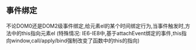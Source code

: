 ## 事件绑定
不论DOM0还是DOM2级事件绑定,给元素el的某个时间绑定行为,当事件触发时,方法中的this指向元素el
(特殊情况: IE6-IE8中,基于attachEvent绑定的事件,this指向window,call/apply/bind强制改变了函数中的this的指向)